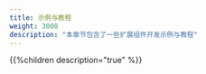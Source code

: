 ```yaml
---
title: 示例与教程
weight: 3000
description: "本章节包含了一些扩展组件开发示例与教程"
---
```


{{%children description="true" %}}